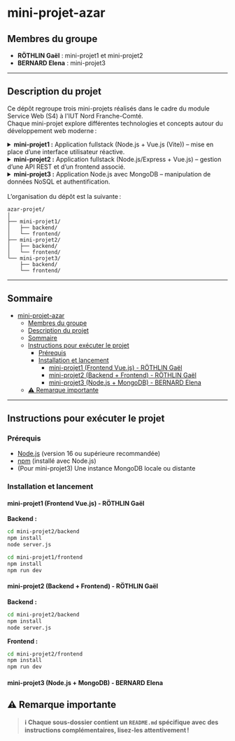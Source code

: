 # mini-projet-azar

## Membres du groupe

- **RÖTHLIN Gaël** : mini-projet1 et mini-projet2
- **BERNARD Elena** : mini-projet3

---

## Description du projet

Ce dépôt regroupe trois mini-projets réalisés dans le cadre du module Service Web (S4) à l'IUT Nord Franche-Comté.  
Chaque mini-projet explore différentes technologies et concepts autour du développement web moderne :

<details>
<summary><strong>mini-projet1 :</strong> Application fullstack (Node.js + Vue.js (Vite)) – mise en place d’une interface utilisateur réactive.</summary><br>

<strong>Technologies utilisées :</strong>
- Backend : Node.js avec Express.js et Passport.js
- Frontend : Vue.js
- Base de données : PostgreSQL ou MySQL avec Sequelize ORM
- Session : Gestion des cookies et sessions

<strong>Fonctionnalités :</strong>
- Inscription des utilisateurs
- Connexion avec vérification des identifiants
- Page d’accueil sécurisée après connexion
- Stockage des sessions dans des cookies
</details>
<details>
<summary><strong>mini-projet2 :</strong> Application fullstack (Node.js/Express + Vue.js) – gestion d’une API REST et d’un frontend associé.</summary><br>

<strong>Technologies utilisées :</strong>
- Backend : Node.js avec Express.js et JWT
- Frontend : Vue.js
- Base de données : PostgreSQL ou MySQL avec Sequelize ORM
- Stockage du token : LocalStorage ou SessionStorage

<strong>Fonctionnalités :</strong>
- Inscription des utilisateurs
- Connexion avec génération et validation de JWT
- Page d’accueil sécurisée avec JWT
- Gestion du token côté client


</details>
<details>
<summary><strong>mini-projet3 :</strong> Application Node.js avec MongoDB – manipulation de données NoSQL et authentification.</summary><br>

<strong>Technologies utilisées :</strong>
- Backend : Node.js avec Express.js et Passport.js (Google Strategy)
- Frontend : Vue.js
- Base de données : MongoDB avec Mongoose
- Mise en cache : Redis
- Websockets : Socket.io

<strong>Fonctionnalités :</strong>
- Authentification OAuth2 via Google + un autre
- Stockage des utilisateurs et tokens dans MongoDB
- Mise en cache des sessions avec Redis
- Interface de chat entre utilisateurs connectés
- Stockage de l’historique des messages dans MongoDB

<strong>Objectifs pédagogiques :</strong>
- Comprendre les différentes méthodes d’authentification
- Maîtriser la gestion des sessions via cookies et JWT
- Implémenter une authentification OAuth2 avec un fournisseur tiers
- Mettre en place un système de chat en temps réel
- Optimiser la gestion des sessions avec Redis
</details>
<br>
L’organisation du dépôt est la suivante :

```
azar-projet/
│
├── mini-projet1/
│   ├── backend/
│   └── frontend/
├── mini-projet2/
│   ├── backend/
│   └── frontend/
└── mini-projet3/
    ├── backend/
    └── frontend/
```

---

## Sommaire

- [mini-projet-azar](#mini-projet-azar)
  - [Membres du groupe](#membres-du-groupe)
  - [Description du projet](#description-du-projet)
  - [Sommaire](#sommaire)
  - [Instructions pour exécuter le projet](#instructions-pour-exécuter-le-projet)
    - [Prérequis](#prérequis)
    - [Installation et lancement](#installation-et-lancement)
      - [mini-projet1 (Frontend Vue.js) - RÖTHLIN Gaël](#mini-projet1-frontend-vuejs---röthlin-gaël)
      - [mini-projet2 (Backend + Frontend) - RÖTHLIN Gaël](#mini-projet2-backend--frontend---röthlin-gaël)
      - [mini-projet3 (Node.js + MongoDB) - BERNARD Elena](#mini-projet3-nodejs--mongodb---bernard-elena)
  - [⚠️ Remarque importante](#️-remarque-importante)

---

## Instructions pour exécuter le projet

### Prérequis

- [Node.js](https://nodejs.org/) (version 16 ou supérieure recommandée)
- [npm](https://www.npmjs.com/) (installé avec Node.js)
- (Pour mini-projet3) Une instance MongoDB locale ou distante

### Installation et lancement

#### mini-projet1 (Frontend Vue.js) - RÖTHLIN Gaël

**Backend :**

```sh
cd mini-projet2/backend
npm install
node server.js
```

```sh
cd mini-projet1/frontend
npm install
npm run dev
```

#### mini-projet2 (Backend + Frontend) - RÖTHLIN Gaël

**Backend :**

```sh
cd mini-projet2/backend
npm install
node server.js
```

**Frontend :**

```sh
cd mini-projet2/frontend
npm install
npm run dev
```

#### mini-projet3 (Node.js + MongoDB) - BERNARD Elena

## ⚠️ Remarque importante

> **ℹ️ Chaque sous-dossier contient un `README.md` spécifique avec des instructions complémentaires, lisez-les attentivement !**

